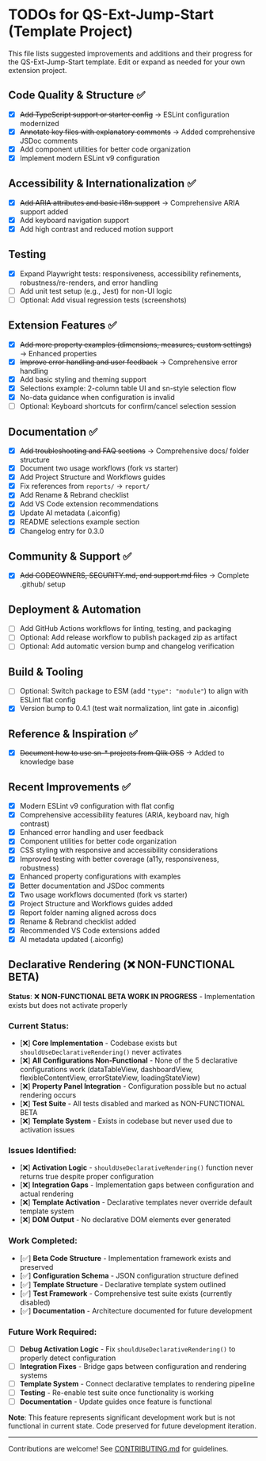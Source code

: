 # TODOs for QS-Ext-Jump-Start (Template Project)

This file lists suggested improvements and additions and their progress for the QS-Ext-Jump-Start template. Edit or expand as needed for your own extension project.

## Code Quality & Structure ✅

- [x] ~~Add TypeScript support or starter config~~ → ESLint configuration modernized
- [x] ~~Annotate key files with explanatory comments~~ → Added comprehensive JSDoc comments
- [x] Add component utilities for better code organization
- [x] Implement modern ESLint v9 configuration

## Accessibility & Internationalization ✅

- [x] ~~Add ARIA attributes and basic i18n support~~ → Comprehensive ARIA support added
- [x] Add keyboard navigation support
- [x] Add high contrast and reduced motion support

## Testing

- [x] Expand Playwright tests: responsiveness, accessibility refinements, robustness/re-renders, and error handling
- [ ] Add unit test setup (e.g., Jest) for non-UI logic
- [ ] Optional: Add visual regression tests (screenshots)

## Extension Features ✅

- [x] ~~Add more property examples (dimensions, measures, custom settings)~~ → Enhanced properties
- [x] ~~Improve error handling and user feedback~~ → Comprehensive error handling
- [x] Add basic styling and theming support
- [x] Selections example: 2-column table UI and sn-style selection flow
- [x] No-data guidance when configuration is invalid
- [ ] Optional: Keyboard shortcuts for confirm/cancel selection session

## Documentation ✅

- [x] ~~Add troubleshooting and FAQ sections~~ → Comprehensive docs/ folder structure
- [x] Document two usage workflows (fork vs starter)
- [x] Add Project Structure and Workflows guides
- [x] Fix references from `reports/` → `report/`
- [x] Add Rename & Rebrand checklist
- [x] Add VS Code extension recommendations
- [x] Update AI metadata (.aiconfig)
- [x] README selections example section
- [x] Changelog entry for 0.3.0

## Community & Support ✅

- [x] ~~Add CODEOWNERS, SECURITY.md, and support.md files~~ → Complete .github/ setup

## Deployment & Automation

- [ ] Add GitHub Actions workflows for linting, testing, and packaging
- [ ] Optional: Add release workflow to publish packaged zip as artifact
- [ ] Optional: Add automatic version bump and changelog verification

## Build & Tooling

- [ ] Optional: Switch package to ESM (add `"type": "module"`) to align with ESLint flat config
- [x] Version bump to 0.4.1 (test wait normalization, lint gate in .aiconfig)

## Reference & Inspiration ✅

- [x] ~~Document how to use sn-\* projects from Qlik OSS~~ → Added to knowledge base

## Recent Improvements ✅

- [x] Modern ESLint v9 configuration with flat config
- [x] Comprehensive accessibility features (ARIA, keyboard nav, high contrast)
- [x] Enhanced error handling and user feedback
- [x] Component utilities for better code organization
- [x] CSS styling with responsive and accessibility considerations
- [x] Improved testing with better coverage (a11y, responsiveness, robustness)
- [x] Enhanced property configurations with examples
- [x] Better documentation and JSDoc comments
- [x] Two usage workflows documented (fork vs starter)
- [x] Project Structure and Workflows guides added
- [x] Report folder naming aligned across docs
- [x] Rename & Rebrand checklist added
- [x] Recommended VS Code extensions added
- [x] AI metadata updated (.aiconfig)

## Declarative Rendering (❌ NON-FUNCTIONAL BETA)

**Status**: ❌ **NON-FUNCTIONAL BETA WORK IN PROGRESS** - Implementation exists but does not activate properly

### Current Status:

- [❌] **Core Implementation** - Codebase exists but `shouldUseDeclarativeRendering()` never activates
- [❌] **All Configurations Non-Functional** - None of the 5 declarative configurations work (dataTableView, dashboardView, flexibleContentView, errorStateView, loadingStateView)
- [❌] **Property Panel Integration** - Configuration possible but no actual rendering occurs
- [❌] **Test Suite** - All tests disabled and marked as NON-FUNCTIONAL BETA
- [❌] **Template System** - Exists in codebase but never used due to activation issues

### Issues Identified:

- [❌] **Activation Logic** - `shouldUseDeclarativeRendering()` function never returns true despite proper configuration
- [❌] **Integration Gaps** - Implementation gaps between configuration and actual rendering
- [❌] **Template Activation** - Declarative templates never override default template system
- [❌] **DOM Output** - No declarative DOM elements ever generated

### Work Completed:

- [✅] **Beta Code Structure** - Implementation framework exists and preserved
- [✅] **Configuration Schema** - JSON configuration structure defined
- [✅] **Template Structure** - Declarative template system outlined
- [✅] **Test Framework** - Comprehensive test suite exists (currently disabled)
- [✅] **Documentation** - Architecture documented for future development

### Future Work Required:

- [ ] **Debug Activation Logic** - Fix `shouldUseDeclarativeRendering()` to properly detect configuration
- [ ] **Integration Fixes** - Bridge gaps between configuration and rendering systems
- [ ] **Template System** - Connect declarative templates to rendering pipeline
- [ ] **Testing** - Re-enable test suite once functionality is working
- [ ] **Documentation** - Update guides once feature is functional

**Note**: This feature represents significant development work but is not functional in current state. Code preserved for future development iteration.

---

Contributions are welcome! See [CONTRIBUTING.md](./CONTRIBUTING.md) for guidelines.
